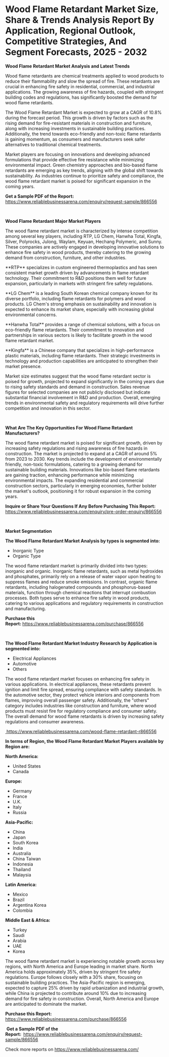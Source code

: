 <p><h1>Wood Flame Retardant Market Size, Share & Trends Analysis Report By Application, Regional Outlook, Competitive Strategies, And Segment Forecasts, 2025 - 2032</h1></p><p><strong>Wood Flame Retardant Market Analysis and Latest Trends</strong></p>
<p><p>Wood flame retardants are chemical treatments applied to wood products to reduce their flammability and slow the spread of fire. These retardants are crucial in enhancing fire safety in residential, commercial, and industrial applications. The growing awareness of fire hazards, coupled with stringent building codes and regulations, has significantly boosted the demand for wood flame retardants.</p><p>The Wood Flame Retardant Market is expected to grow at a CAGR of 10.8% during the forecast period. This growth is driven by factors such as the rising demand for fire-resistant materials in construction and furniture, along with increasing investments in sustainable building practices. Additionally, the trend towards eco-friendly and non-toxic flame retardants is gaining momentum, as consumers and manufacturers seek safer alternatives to traditional chemical treatments.</p><p>Market players are focusing on innovations and developing advanced formulations that provide effective fire resistance while minimizing environmental impact. Green chemistry approaches and bio-based flame retardants are emerging as key trends, aligning with the global shift towards sustainability. As industries continue to prioritize safety and compliance, the wood flame retardant market is poised for significant expansion in the coming years.</p></p>
<p><strong>Get a Sample PDF of the Report:&nbsp;</strong> <a href="https://www.reliablebusinessarena.com/enquiry/request-sample/866556?utm_campaign=3183&utm_medium=2&utm_source=Github&utm_content=ia&utm_term=01042025&utm_id=wood-flame-retardant">https://www.reliablebusinessarena.com/enquiry/request-sample/866556</a></p>
<p>&nbsp;</p>
<p><strong>Wood Flame Retardant Major Market Players</strong></p>
<p><p>The wood flame retardant market is characterized by intense competition among several key players, including RTP, LG Chem, Hanwha Total, Kingfa, Silver, Polyrocks, Julong, Waylam, Keyuan, Hechang Polymeric, and Sunny. These companies are actively engaged in developing innovative solutions to enhance fire safety in wood products, thereby catering to the growing demand from construction, furniture, and other industries.</p><p>**RTP** specializes in custom engineered thermoplastics and has seen consistent market growth driven by advancements in flame retardant technology. Their commitment to R&D positions them well for future expansion, particularly in markets with stringent fire safety regulations.</p><p>**LG Chem** is a leading South Korean chemical company known for its diverse portfolio, including flame retardants for polymers and wood products. LG Chem's strong emphasis on sustainability and innovation is expected to enhance its market share, especially with increasing global environmental concerns.</p><p>**Hanwha Total** provides a range of chemical solutions, with a focus on eco-friendly flame retardants. Their commitment to innovation and partnerships in various sectors is likely to facilitate growth in the wood flame retardant market.</p><p>**Kingfa** is a Chinese company that specializes in high-performance plastic materials, including flame retardants. Their strategic investments in technology and production capabilities are anticipated to strengthen their market presence.</p><p>Market size estimates suggest that the wood flame retardant sector is poised for growth, projected to expand significantly in the coming years due to rising safety standards and demand in construction. Sales revenue figures for selected companies are not publicly disclosed but indicate substantial financial involvement in R&D and production. Overall, emerging trends in environmental safety and regulatory requirements will drive further competition and innovation in this sector.</p></p>
<p>&nbsp;</p>
<p><strong>What Are The Key Opportunities For Wood Flame Retardant Manufacturers?</strong></p>
<p><p>The wood flame retardant market is poised for significant growth, driven by increasing safety regulations and rising awareness of fire hazards in construction. The market is projected to expand at a CAGR of around 5% from 2023 to 2030. Key trends include the development of environmentally friendly, non-toxic formulations, catering to a growing demand for sustainable building materials. Innovations like bio-based flame retardants are gaining traction, enhancing performance while minimizing environmental impacts. The expanding residential and commercial construction sectors, particularly in emerging economies, further bolster the market's outlook, positioning it for robust expansion in the coming years.</p></p>
<p><strong>Inquire or Share Your Questions If Any Before Purchasing This Report:</strong> <a href="https://www.reliablebusinessarena.com/enquiry/pre-order-enquiry/866556?utm_campaign=3183&utm_medium=2&utm_source=Github&utm_content=ia&utm_term=01042025&utm_id=wood-flame-retardant">https://www.reliablebusinessarena.com/enquiry/pre-order-enquiry/866556</a></p>
<p>&nbsp;</p>
<p><strong>Market Segmentation</strong></p>
<p><strong>The Wood Flame Retardant Market Analysis by types is segmented into:</strong></p>
<p><ul><li>Inorganic Type</li><li>Organic Type</li></ul></p>
<p><p>The wood flame retardant market is primarily divided into two types: inorganic and organic. Inorganic flame retardants, such as metal hydroxides and phosphates, primarily rely on a release of water vapor upon heating to suppress flames and reduce smoke emissions. In contrast, organic flame retardants, including halogenated compounds and phosphorus-based materials, function through chemical reactions that interrupt combustion processes. Both types serve to enhance fire safety in wood products, catering to various applications and regulatory requirements in construction and manufacturing.</p></p>
<p><strong>Purchase this Report:&nbsp;</strong><a href="https://www.reliablebusinessarena.com/purchase/866556?utm_campaign=3183&utm_medium=2&utm_source=Github&utm_content=ia&utm_term=01042025&utm_id=wood-flame-retardant">https://www.reliablebusinessarena.com/purchase/866556</a></p>
<p>&nbsp;</p>
<p><strong>The Wood Flame Retardant Market Industry Research by Application is segmented into:</strong></p>
<p><ul><li>Electrical Appliances</li><li>Automotive</li><li>Others</li></ul></p>
<p><p>The wood flame retardant market focuses on enhancing fire safety in various applications. In electrical appliances, these retardants prevent ignition and limit fire spread, ensuring compliance with safety standards. In the automotive sector, they protect vehicle interiors and components from flames, improving overall passenger safety. Additionally, the "others" category includes industries like construction and furniture, where wood products must resist fire for regulatory compliance and consumer safety. The overall demand for wood flame retardants is driven by increasing safety regulations and consumer awareness.</p></p>
<p><a href="https://www.reliablebusinessarena.com/wood-flame-retardant-r866556?utm_campaign=3183&utm_medium=2&utm_source=Github&utm_content=ia&utm_term=01042025&utm_id=wood-flame-retardant">&nbsp;https://www.reliablebusinessarena.com/wood-flame-retardant-r866556</a></p>
<p><strong>In terms of Region, the Wood Flame Retardant Market Players available by Region are:</strong></p>
<p>
    <p> <strong> North America: </strong>
        <ul>
            <li>United States</li>
            <li>Canada</li>
        </ul>
        </p> 
    <p> <strong> Europe: </strong>
        <ul>
            <li>Germany</li>
            <li>France</li>
            <li>U.K.</li>
            <li>Italy</li>
            <li>Russia</li>
        </ul>
        </p> 
    <p> <strong> Asia-Pacific: </strong>
        <ul>
            <li>China</li>
            <li>Japan</li>
            <li>South Korea</li>
            <li>India</li>
            <li>Australia</li>
            <li>China Taiwan</li>
            <li>Indonesia</li>
            <li>Thailand</li>
            <li>Malaysia</li>
        </ul>
        </p> 
    <p> <strong> Latin America: </strong>
        <ul>
            <li>Mexico</li>
            <li>Brazil</li>
            <li>Argentina Korea</li>
            <li>Colombia</li>
        </ul>
        </p> 
    <p> <strong> Middle East & Africa: </strong>
        <ul>
            <li>Turkey</li>
            <li>Saudi</li>
            <li>Arabia</li>
            <li>UAE</li>
            <li>Korea</li>
        </ul>
    </p>
    </p>
<p><p>The wood flame retardant market is experiencing notable growth across key regions, with North America and Europe leading in market share. North America holds approximately 35%, driven by stringent fire safety regulations. Europe follows closely with a 30% share, focusing on sustainable building practices. The Asia-Pacific region is emerging, expected to capture 25% driven by rapid urbanization and industrial growth, while China is projected to contribute around 10% due to increasing demand for fire safety in construction. Overall, North America and Europe are anticipated to dominate the market.</p></p>
<p><strong>Purchase this Report: </strong><a href="https://www.reliablebusinessarena.com/purchase/866556?utm_campaign=3183&utm_medium=2&utm_source=Github&utm_content=ia&utm_term=01042025&utm_id=wood-flame-retardant">https://www.reliablebusinessarena.com/purchase/866556</a></p>
<p>&nbsp;<strong>Get a Sample PDF of the Report:&nbsp;&nbsp;</strong><a href="https://www.reliablebusinessarena.com/enquiry/request-sample/866556?utm_campaign=3183&utm_medium=2&utm_source=Github&utm_content=ia&utm_term=01042025&utm_id=wood-flame-retardant">https://www.reliablebusinessarena.com/enquiry/request-sample/866556</a></p>
<p><strong></strong></p>
<p>Check more reports on <a href="https://www.reliablebusinessarena.com/?utm_campaign=3183&utm_medium=2&utm_source=Github&utm_content=ia&utm_term=01042025&utm_id=wood-flame-retardant">https://www.reliablebusinessarena.com/</a></p>